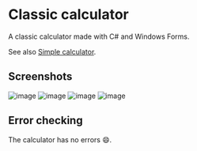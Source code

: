# Classic calculator

A classic calculator made with C# and Windows Forms.

See also [Simple calculator](https://github.com/jaroshevskii/simple-calculator-win-forms).

## Screenshots

![image](https://user-images.githubusercontent.com/72662383/190872704-f3bddf8f-b717-481b-bd0d-8a689ddc93dd.png)
![image](https://user-images.githubusercontent.com/72662383/190872732-8fb0cb88-23c7-41c7-8f53-ea78032567fa.png)
![image](https://user-images.githubusercontent.com/72662383/190872914-449fe90e-1c24-4f7d-bc00-d0599f85bd7c.png)
![image](https://user-images.githubusercontent.com/72662383/190872957-e13d9208-dd1b-4f01-85de-6d92bec7206e.png)

## Error checking

The calculator has no errors 😄.
